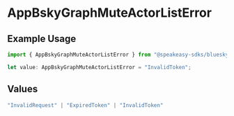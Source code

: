 # AppBskyGraphMuteActorListError

## Example Usage

```typescript
import { AppBskyGraphMuteActorListError } from "@speakeasy-sdks/bluesky/models/errors";

let value: AppBskyGraphMuteActorListError = "InvalidToken";
```

## Values

```typescript
"InvalidRequest" | "ExpiredToken" | "InvalidToken"
```